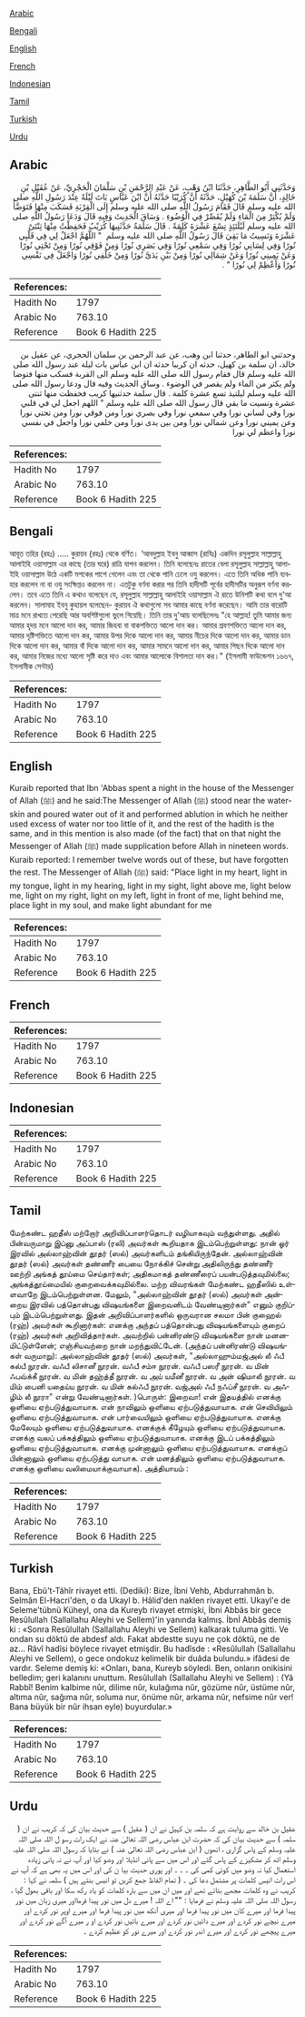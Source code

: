 [Arabic](#arabic)

[Bengali](#bengali)

[English](#english)

[French](#french)

[Indonesian](#indonesian)

[Tamil](#tamil)

[Turkish](#turkish)

[Urdu](#urdu)

## Arabic


<div dir="rtl" lang="ar" style={{fontSize:'larger',backgroundColor:'#f8f9fa',padding:20}}>
وَحَدَّثَنِي أَبُو الطَّاهِرِ، حَدَّثَنَا ابْنُ وَهْبٍ، عَنْ عَبْدِ الرَّحْمَنِ بْنِ سَلْمَانَ الْحَجْرِيِّ، عَنْ عُقَيْلِ بْنِ خَالِدٍ، أَنَّ سَلَمَةَ بْنَ كُهَيْلٍ، حَدَّثَهُ أَنَّ كُرَيْبًا حَدَّثَهُ أَنَّ ابْنَ عَبَّاسٍ بَاتَ لَيْلَةً عِنْدَ رَسُولِ اللَّهِ صلى الله عليه وسلم قَالَ فَقَامَ رَسُولُ اللَّهِ صلى الله عليه وسلم إِلَى الْقِرْبَةِ فَسَكَبَ مِنْهَا فَتَوَضَّأَ وَلَمْ يُكْثِرْ مِنَ الْمَاءِ وَلَمْ يُقَصِّرْ فِي الْوُضُوءِ ‏.‏ وَسَاقَ الْحَدِيثَ وَفِيهِ قَالَ وَدَعَا رَسُولُ اللَّهِ صلى الله عليه وسلم لَيْلَتَئِذٍ تِسْعَ عَشْرَةَ كَلِمَةً ‏.‏ قَالَ سَلَمَةُ حَدَّثَنِيهَا كُرَيْبٌ فَحَفِظْتُ مِنْهَا ثِنْتَىْ عَشْرَةَ وَنَسِيتُ مَا بَقِيَ قَالَ رَسُولُ اللَّهِ صلى الله عليه وسلم ‏ "‏ اللَّهُمَّ اجْعَلْ لِي فِي قَلْبِي نُورًا وَفِي لِسَانِي نُورًا وَفِي سَمْعِي نُورًا وَفِي بَصَرِي نُورًا وَمِنْ فَوْقِي نُورًا وَمِنْ تَحْتِي نُورًا وَعَنْ يَمِينِي نُورًا وَعَنْ شِمَالِي نُورًا وَمِنْ بَيْنِ يَدَىَّ نُورًا وَمِنْ خَلْفِي نُورًا وَاجْعَلْ فِي نَفْسِي نُورًا وَأَعْظِمْ لِي نُورًا ‏"‏ ‏.‏
</div>
<div style={{backgroundColor:'#f8f9fa',padding:20, marginBottom: 10}}><table> <thead> <tr> <th>References:</th> <th></th> </tr> </thead> <tbody><tr><td>Hadith No</td><td>1797</td></tr><tr><td>Arabic No</td><td>763.10</td></tr><tr><td>Reference</td><td>Book 6 Hadith 225</td></tr></tbody></table></div>


<div dir="rtl" lang="ar" style={{fontSize:'larger',backgroundColor:'#f8f9fa',padding:20}}>
وحدثني ابو الطاهر، حدثنا ابن وهب، عن عبد الرحمن بن سلمان الحجري، عن عقيل بن خالد، ان سلمة بن كهيل، حدثه ان كريبا حدثه ان ابن عباس بات ليلة عند رسول الله صلى الله عليه وسلم قال فقام رسول الله صلى الله عليه وسلم الى القربة فسكب منها فتوضا ولم يكثر من الماء ولم يقصر في الوضوء . وساق الحديث وفيه قال ودعا رسول الله صلى الله عليه وسلم ليلتيذ تسع عشرة كلمة . قال سلمة حدثنيها كريب فحفظت منها ثنتى عشرة ونسيت ما بقي قال رسول الله صلى الله عليه وسلم " اللهم اجعل لي في قلبي نورا وفي لساني نورا وفي سمعي نورا وفي بصري نورا ومن فوقي نورا ومن تحتي نورا وعن يميني نورا وعن شمالي نورا ومن بين يدى نورا ومن خلفي نورا واجعل في نفسي نورا واعظم لي نورا
</div>
<div style={{backgroundColor:'#f8f9fa',padding:20, marginBottom: 10}}><table> <thead> <tr> <th>References:</th> <th></th> </tr> </thead> <tbody><tr><td>Hadith No</td><td>1797</td></tr><tr><td>Arabic No</td><td>763.10</td></tr><tr><td>Reference</td><td>Book 6 Hadith 225</td></tr></tbody></table></div>

## Bengali


<div dir="ltr" lang="bn" style={{fontSize:'larger',backgroundColor:'#f8f9fa',padding:20}}>
আবূত তহির (রহঃ) ..... কুরায়ব (রহঃ) থেকে বর্ণিত। ‘আবদুল্লাহ ইবনু আব্বাস (রাযিঃ) একদিন রসূলুল্লাহ সাল্লাল্লাহু আলাইহি ওয়াসাল্লাম এর কাছে (তার ঘরে) রাত্রি যাপন করলেন। তিনি বলেছেনঃ রাতের বেলা রসূলুল্লাহ সাল্লাল্লাহু আলাইহি ওয়াসাল্লাম উঠে একটি মশকের পাশে গেলেন এবং তা থেকে পানি ঢেলে ওযু করলেন। এতে তিনি অধিক পানি ব্যবহার করলেন না বা ওযু সংক্ষিপ্তও করলেন না। এতটুকু বর্ণনা করার পর তিনি হাদীসটি পূর্বের হাদীসটির অনুরূপ বর্ণনা করলেন। তবে এতে তিনি এ কথাও বলেছেন যে, রসূলুল্লাহ সাল্লাল্লাহু আলাইহি ওয়াসাল্লাম ঐ রাতে উনিশটি কথা বলে দু'আ করলেন। সালামাহ ইবনু কুহায়ল বলেছেন- কুরায়ব ঐ কথাগুলো সব আমার কাছে বর্ণনা করেছেন। আমি তার বারোটি মাত্র মনে রাখতে পেরেছি আর অবশিষ্টগুলো ভুলে গিয়েছি। তিনি তার দু'আয় বলেছিলেনঃ "হে আল্লাহ! তুমি আমার জন্য আমার হৃদয় মনে আলো দান কর, আমার জিহবা বা বাকশক্তিতে আলো দান কর। আমার শ্রবণশক্তিতে আলো দান কর, আমার দৃষ্টিশক্তিতে আলো দান কর, আমার উপর দিকে আলো দান কর, আমার নীচের দিকে আলো দান কর, আমার ডান দিকে আলো দান কর, আমার বাঁ দিকে আলো দান কর, আমার সামনে আলো দান কর, আমার পিছন দিকে আলো দান কর, আমার নিজের মধ্যে আলো সৃষ্টি করে দাও এবং আমার আলোকে বিশালতা দান কর।" (ইসলামী ফাউন্ডেশন ১৬৬৭, ইসলামীক সেন্টার)
</div>
<div style={{backgroundColor:'#f8f9fa',padding:20, marginBottom: 10}}><table> <thead> <tr> <th>References:</th> <th></th> </tr> </thead> <tbody><tr><td>Hadith No</td><td>1797</td></tr><tr><td>Arabic No</td><td>763.10</td></tr><tr><td>Reference</td><td>Book 6 Hadith 225</td></tr></tbody></table></div>

## English


<div dir="ltr" lang="en" style={{fontSize:'larger',backgroundColor:'#f8f9fa',padding:20}}>
Kuraib reported that Ibn 'Abbas spent a night in the house of the Messenger of Allah (ﷺ) and he said:The Messenger of Allah (ﷺ) stood near the water-skin and poured water out of it and performed ablution in which he neither used excess of water nor too little of it, and the rest of the hadith is the same, and in this mention is also made (of the fact) that on that night the Messenger of Allah (ﷺ) made supplication before Allah in nineteen words. Kuraib reported: I remember twelve words out of these, but have forgotten the rest. The Messenger of Allah (ﷺ) said: "Place light in my heart, light in my tongue, light in my hearing, light in my sight, light above me, light below me, light on my right, light on my left, light in front of me, light behind me, place light in my soul, and make light abundant for me
</div>
<div style={{backgroundColor:'#f8f9fa',padding:20, marginBottom: 10}}><table> <thead> <tr> <th>References:</th> <th></th> </tr> </thead> <tbody><tr><td>Hadith No</td><td>1797</td></tr><tr><td>Arabic No</td><td>763.10</td></tr><tr><td>Reference</td><td>Book 6 Hadith 225</td></tr></tbody></table></div>

## French


<div dir="ltr" lang="fr" style={{fontSize:'larger',backgroundColor:'#f8f9fa',padding:20}}>

</div>
<div style={{backgroundColor:'#f8f9fa',padding:20, marginBottom: 10}}><table> <thead> <tr> <th>References:</th> <th></th> </tr> </thead> <tbody><tr><td>Hadith No</td><td>1797</td></tr><tr><td>Arabic No</td><td>763.10</td></tr><tr><td>Reference</td><td>Book 6 Hadith 225</td></tr></tbody></table></div>

## Indonesian


<div dir="ltr" lang="id" style={{fontSize:'larger',backgroundColor:'#f8f9fa',padding:20}}>

</div>
<div style={{backgroundColor:'#f8f9fa',padding:20, marginBottom: 10}}><table> <thead> <tr> <th>References:</th> <th></th> </tr> </thead> <tbody><tr><td>Hadith No</td><td>1797</td></tr><tr><td>Arabic No</td><td>763.10</td></tr><tr><td>Reference</td><td>Book 6 Hadith 225</td></tr></tbody></table></div>

## Tamil


<div dir="ltr" lang="ta" style={{fontSize:'larger',backgroundColor:'#f8f9fa',padding:20}}>
மேற்கண்ட ஹதீஸ் மற்றோர் அறிவிப்பாளர்தொடர் வழியாகவும் வந்துள்ளது. அதில் பின்வருமாறு இப்னு அப்பாஸ் (ரலி) அவர்கள் கூறியதாக இடம்பெற்றுள்ளது: நான் ஓர் இரவில் அல்லாஹ்வின் தூதர் (ஸல்) அவர்களிடம் தங்கியிருந்தேன். அல்லாஹ்வின் தூதர் (ஸல்) அவர்கள் தண்ணீர் பையை நோக்கிச் சென்று அதிலிருந்து தண்ணீர் ஊற்றி அங்கத் தூய்மை செய்தார்கள்; அதிகமாகத் தண்ணீரைப் பயன்படுத்தவுமில்லை; அங்கத்தூய்மையில் குறைவைக்கவுமில்லை. மற்ற விவரங்கள் மேற்கண்ட ஹதீஸில் உள்ளவாறே இடம்பெற்றுள்ளன. மேலும், "அல்லாஹ்வின் தூதர் (ஸல்) அவர்கள் அன்றைய இரவில் பத்தொன்பது விஷயங்களை இறைவனிடம் வேண்டினார்கள்" எனும் குறிப்பும் இடம்பெற்றுள்ளது. இதன் அறிவிப்பாளர்களில் ஒருவரான சலமா பின் குஹைல் (ரஹ்) அவர்கள் கூறினார்கள்: எனக்கு அந்தப் பத்தொன்பது விஷயங்களையும் குறைப் (ரஹ்) அவர்கள் அறிவித்தார்கள். அவற்றில் பன்னிரண்டு விஷயங்களை நான் மனனமிட்டுள்ளேன்; எஞ்சியவற்றை நான் மறந்துவிட்டேன். (அந்தப் பன்னிரண்டு விஷயங்கள் வருமாறு): அல்லாஹ்வின் தூதர் (ஸல்) அவர்கள், "அல்லாஹும்மஜ்அல் லீ ஃபீ கல்பீ நூரன். வஃபீ லிசானீ நூரன். வஃபீ சம்ஈ நூரன். வஃபீ பஸரீ நூரன். வ மின் ஃபவ்க்கீ நூரன். வ மின் தஹ்த்தீ நூரன். வ அய் யமீனீ நூரன். வ அன் ஷிமாலீ நூரன். வ மிம் பைனி யதைய்ய நூரன். வ மின் கல்ஃபீ நூரன். வஜ்அல் ஃபீ நஃப்சீ நூரன். வ அஃழிம் லீ நூரா" என்று வேண்டினார்கள். )பொருள்: இறைவா! என் இதயத்தில் எனக்கு ஒளியை ஏற்படுத்துவாயாக. என் நாவிலும் ஒளியை ஏற்படுத்துவாயாக. என் செவியிலும் ஒளியை ஏற்படுத்துவாயாக. என் பார்வையிலும் ஒளியை ஏற்படுத்துவாயாக. எனக்கு மேலேயும் ஒளியை ஏற்படுத்துவாயாக. எனக்குக் கீழேயும் ஒளியை ஏற்படுத்துவாயாக. எனக்கு வலப் பக்கத்திலும் ஒளியை ஏற்படுத்துவாயாக. எனக்கு இடப் பக்கத்திலும் ஒளியை ஏற்படுத்துவாயாக. எனக்கு முன்னாலும் ஒளியை ஏற்படுத்துவாயாக. எனக்குப் பின்னாலும் ஒளியை ஏற்படுத்து வாயாக. என் மனத்திலும் ஒளியை ஏற்படுத்துவாயாக. எனக்கு ஒளியை வலிமையாக்குவாயாக). அத்தியாயம் :
</div>
<div style={{backgroundColor:'#f8f9fa',padding:20, marginBottom: 10}}><table> <thead> <tr> <th>References:</th> <th></th> </tr> </thead> <tbody><tr><td>Hadith No</td><td>1797</td></tr><tr><td>Arabic No</td><td>763.10</td></tr><tr><td>Reference</td><td>Book 6 Hadith 225</td></tr></tbody></table></div>

## Turkish


<div dir="ltr" lang="tr" style={{fontSize:'larger',backgroundColor:'#f8f9fa',padding:20}}>
Bana, Ebû't-Tâhîr rivayet etti. (Dediki): Bize, İbni Vehb, Abdurrahmân b. Selmân El-Hacri'den, o da Ukayl b. Hâlid'den naklen rivayet etti. Ukayl'e de Seleme'tübnü Küheyl, ona da Kureyb rivayet etmişki, İbni Abbâs bir gece Resûlullah (Sallallahu Aleyhi ve Sellem)'in yanında kalmış. İbnİ Abbâs demiş ki : «Sonra Resûlullah (Sallallahu Aleyhi ve Sellem) kalkarak tuluma gitti. Ve ondan su döktü de abdesf aldı. Fakat abdestte suyu ne çok döktü, ne de az... Râvî hadîsi böylece rivayet etmişdir. Bu hadîsde : «Resûlullah (Sallallahu Aleyhi ve Sellem), o gece ondokuz kelimelik bir duâda bulundu.» ifâdesi de vardır. Seleme demiş ki: «Onları, bana, Kureyb söyledi. Ben, onların onikisini belledim; geri kalanını unuttum. Resûlullah (Sallallahu Aleyhi ve Sellem) : (Yâ Rabbî! Benim kalbime nûr, dilime nûr, kulağıma nûr, gözüme nûr, üstüme nûr, altıma nûr, sağıma nûr, soluma nur, önüme nûr, arkama nûr, nefsime nûr ver! Bana büyük bir nûr ihsan eyle) buyurdular.»
</div>
<div style={{backgroundColor:'#f8f9fa',padding:20, marginBottom: 10}}><table> <thead> <tr> <th>References:</th> <th></th> </tr> </thead> <tbody><tr><td>Hadith No</td><td>1797</td></tr><tr><td>Arabic No</td><td>763.10</td></tr><tr><td>Reference</td><td>Book 6 Hadith 225</td></tr></tbody></table></div>

## Urdu


<div dir="rtl" lang="ur" style={{fontSize:'larger',backgroundColor:'#f8f9fa',padding:20}}>
عقیل بن خالد سے روایت ہے کہ سلمہ بن کہیل نے ان ( عقیل ) سے حدیث بیان کی کہ کریب نے ان ( سلمہ ) سے حدیث بیان کی کہ حضرت ابن عباس رضی اللہ تعالیٰ عنہ نے ایک رات رسو ل اللہ صلی اللہ علیہ وسلم کے پاس گزاری ، انھوں ( ابن عباس رضی اللہ تعالیٰ عنہ ) نے بتایا کہ رسول اللہ صلی اللہ علیہ وسلم اٹھ کر مشکیزے کے پاس گئے اور اس میں سے پانی انڈیلا اور وضو کیا اور آپ نے نہ پانی زیادہ استعمال کیا نہ وضو میں کوئی کمی کی ۔ ۔ ۔ اور پوری حدیث بیا ن کی اور اس میں یہ بھی ہے کہ آپ نے اس رات انیس کلمات پر مشتمل دعا کی ۔ ( تمام الفاظ جمع کریں تو انیس بنتے ہیں ) سلمہ نے کہا : کریب نے وہ کلمات مجھے بتائے تھے اور میں ان میں سے بارہ کلمات کو یاد رکھ سکا اور باقی بھول گیا ، رسول اللہ صلی اللہ علیہ وسلم نے فرمایا : "" اے اللہ ! میرے دل میں نور پیدا فرمااور میری زبان میں نور پیدا فرما اور میرے کان میں نور پیدا فرما اور میری آنکھ میں نور پیدا فرما اور میرے اوپر نور کردے اور میرے نیچے نور کردے اور میرے دائیں نور کردے اور میرے بائیں نور کردے او ر میرے آگے نور کردے اور میرے پیچھے نور کردے اور میرے اندر نور کردے اور میرے نور کو عظیم کردے ۔
</div>
<div style={{backgroundColor:'#f8f9fa',padding:20, marginBottom: 10}}><table> <thead> <tr> <th>References:</th> <th></th> </tr> </thead> <tbody><tr><td>Hadith No</td><td>1797</td></tr><tr><td>Arabic No</td><td>763.10</td></tr><tr><td>Reference</td><td>Book 6 Hadith 225</td></tr></tbody></table></div>